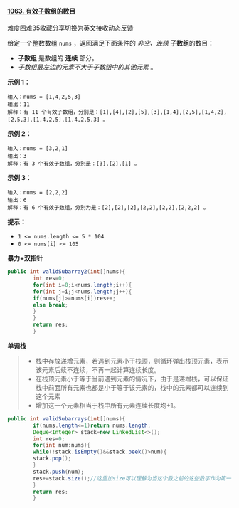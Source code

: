 #### [1063. 有效子数组的数目](https://leetcode-cn.com/problems/number-of-valid-subarrays/)

难度困难35收藏分享切换为英文接收动态反馈

给定一个整数数组 `nums` ，返回满足下面条件的 *非空、连续* **子数组**的数目：

- **子数组** 是数组的 **连续** 部分。
- *子数组最左边的元素不大于子数组中的其他元素* 。

**示例 1：**

```
输入：nums = [1,4,2,5,3]
输出：11
解释：有 11 个有效子数组，分别是：[1],[4],[2],[5],[3],[1,4],[2,5],[1,4,2],[2,5,3],[1,4,2,5],[1,4,2,5,3] 。
```

**示例 2：**

```
输入：nums = [3,2,1]
输出：3
解释：有 3 个有效子数组，分别是：[3],[2],[1] 。
```

**示例 3：**

```
输入：nums = [2,2,2]
输出：6
解释：有 6 个有效子数组，分别为是：[2],[2],[2],[2,2],[2,2],[2,2,2] 。
```

**提示：**

- `1 <= nums.length <= 5 * 104`
- `0 <= nums[i] <= 105`

**暴力+双指针**

```java
public int validSubarray2(int[]nums){
        int res=0;
        for(int i=0;i<nums.length;i++){
        for(int j=i;j<nums.length;j++){
        if(nums[j]>=nums[i])res++;
        else break;
        }
        }
        return res;
        }
```

**单调栈**

> - 栈中存放递增元素，若遇到元素小于栈顶，则循环弹出栈顶元素，表示该元素后续不连续，不再一起计算连续长度。
> - 在栈顶元素小于等于当前遇到元素的情况下，由于是递增栈，可以保证栈中前面所有元素也都是小于等于该元素的，栈中的元素都可以连续到这个元素
> - 增加这一个元素相当于栈中所有元素连续长度均+1。

```java
public int validSubarrays(int[]nums){
        if(nums.length<=1)return nums.length;
        Deque<Integer> stack=new LinkedList<>();
        int res=0;
        for(int num:nums){
        while(!stack.isEmpty()&&stack.peek()>num){
        stack.pop();
        }
        stack.push(num);
        res+=stack.size();//这里加size可以理解为当这个数之前的这些数字作为第一个的时候,,是可以的
        }
        return res;
        }
```

